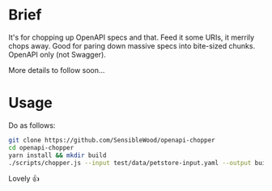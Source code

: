 # Brief

It's for chopping up OpenAPI specs and that. Feed it some URIs, it merrily chops away. Good for paring down massive specs into bite-sized chunks. OpenAPI only (not Swagger).

More details to follow soon...

# Usage

Do as follows:

```bash
git clone https://github.com/SensibleWood/openapi-chopper
cd openapi-chopper
yarn install && mkdir build
./scripts/chopper.js --input test/data/petstore-input.yaml --output build/test-output.yaml /pet
```

Lovely :thumbsup:


